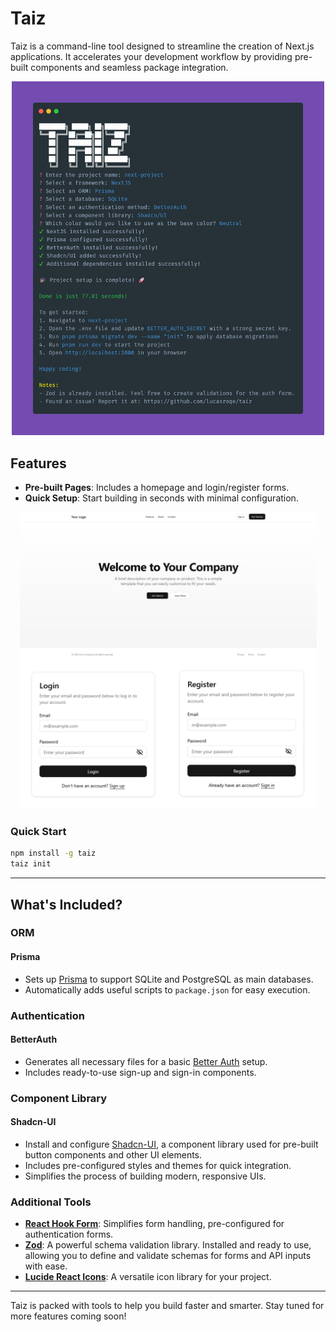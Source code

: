 # Taiz

Taiz is a command-line tool designed to streamline the creation of Next.js applications. It accelerates your development workflow by providing pre-built components and seamless package integration.

<div align="center">
        <a href="https://react-hook-form.com" title="Taiz - CLI">
            <img src="src/public/cli.png" width="500"/>
        </a>
</div>

## Features

- **Pre-built Pages**: Includes a homepage and login/register forms.
- **Quick Setup**: Start building in seconds with minimal configuration.

<div align="center">
        <a href="https://react-hook-form.com" title="Taiz - CLI">
            <img src="src/public/ready-components.png" width="475"/>
        </a>
</div>

### Quick Start

```bash
npm install -g taiz
taiz init
```

---

## What's Included?

### ORM 

#### Prisma
- Sets up [Prisma](https://github.com/prisma/prisma) to support SQLite and PostgreSQL as main databases.
- Automatically adds useful scripts to `package.json` for easy execution.

### Authentication

#### BetterAuth

- Generates all necessary files for a basic [Better Auth](https://github.com/better-auth/better-auth) setup.
- Includes ready-to-use sign-up and sign-in components.

### Component Library

#### Shadcn-UI

- Install and configure [Shadcn-UI](https://github.com/shadcn-ui/ui), a component library used for pre-built button components and other UI elements.
- Includes pre-configured styles and themes for quick integration.
- Simplifies the process of building modern, responsive UIs.

### Additional Tools

- [**React Hook Form**](https://github.com/react-hook-form/react-hook-form): Simplifies form handling, pre-configured for authentication forms.
- [**Zod**](https://github.com/colinhacks/zod): A powerful schema validation library. Installed and ready to use, allowing you to define and validate schemas for forms and API inputs with ease.
- [**Lucide React Icons**](https://github.com/lucide-icons/lucide): A versatile icon library for your project.

---

Taiz is packed with tools to help you build faster and smarter. Stay tuned for more features coming soon!
